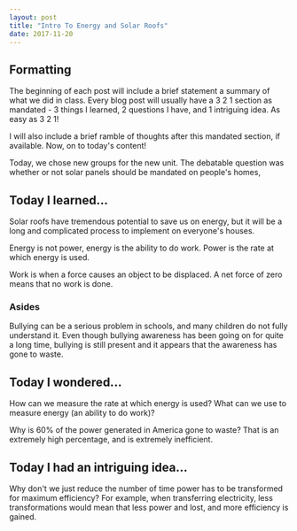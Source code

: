 ```yaml
---
layout: post
title: "Intro To Energy and Solar Roofs"
date: 2017-11-20
---
```


## Formatting

The beginning of each post will include a brief statement a summary of what we did in class. Every blog post will usually have a 3 2 1 section as mandated - 3 things I learned, 2 questions I have, and 1 intriguing idea. As easy as 3 2 1!

I will also include a brief ramble of thoughts after this mandated section, if available. Now, on to today's content!

Today, we chose new groups for the new unit. The debatable question was whether or not solar panels should be mandated on people's homes, 

## Today I learned...

Solar roofs have tremendous potential to save us on energy, but it will be a long and complicated process to implement on everyone's houses.

Energy is not power, energy is the ability to do work. Power is the rate at which energy is used. 

Work is when a force causes an object to be displaced. A net force of zero means that no work is done.

### Asides

Bullying can be a serious problem in schools, and many children do not fully understand it. Even though bullying awareness has been going on for quite a long time, bullying is still present and it appears that the awareness has gone to waste.

## Today I wondered...

How can we measure the rate at which energy is used? What can we use to measure energy (an ability to do work)?

Why is 60% of the power generated in America gone to waste? That is an extremely high percentage, and is extremely inefficient.

## Today I had an intriguing idea...

Why don't we just reduce the number of time power has to be transformed for maximum efficiency? For example, when transferring electricity, less transformations would mean that less power and lost, and more efficiency is gained.